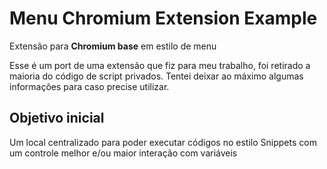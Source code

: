 # Menu Chromium Extension Example

Extensão para **Chromium base** em estilo de menu


Esse é um port de uma extensão que fiz para meu trabalho, foi retirado a maioria do código de script privados.
Tentei deixar ao máximo algumas informações para caso precise utilizar.

 ## Objetivo inicial
Um local centralizado para poder executar códigos no estilo Snippets com um controle melhor e/ou maior interação com variáveis 